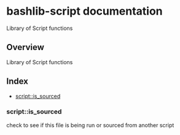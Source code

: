 # bashlib-script documentation

Library of Script functions

## Overview

Library of Script functions

## Index

* [script::is_sourced](#scriptis_sourced)

### script::is_sourced

check to see if this file is being run or sourced from another script

